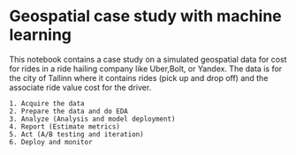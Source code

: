 # Geospatial case study with machine learning

This notebook contains a case study on a simulated geospatial data for cost for rides in a ride hailing company like Uber,Bolt, or Yandex. The data is for the city of Tallinn where it contains rides (pick up and drop off) and the associate ride value cost for the driver.   
    
    1. Acquire the data
    2. Prepare the data and do EDA 
    3. Analyze (Analysis and model deployment)
    4. Report (Estimate metrics)
    5. Act (A/B testing and iteration)
    6. Deploy and monitor
    
